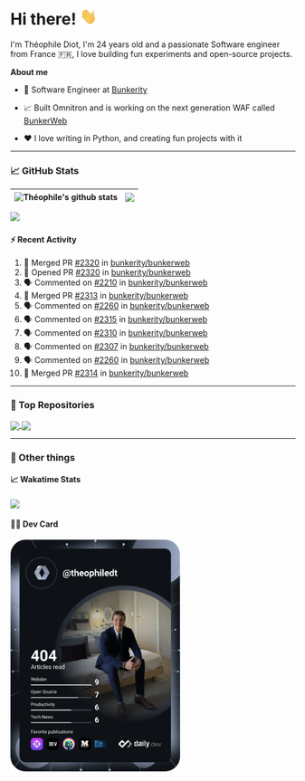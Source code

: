 # Hi there! <img src="./wave.gif" width="30px" height="30px" />

I'm Théophile Diot, I'm 24 years old and a passionate Software engineer from France 🇫🇷, I love building fun experiments and open-source projects.

**About me**

- 💼 Software Engineer at [Bunkerity](https://www.bunkerity.com/)

- 📈 Built Omnitron and is working on the next generation WAF called [BunkerWeb](https://www.bunkerweb.io)

- ❤️ I love writing in Python, and creating fun projects with it

---

### 📈 GitHub Stats

| <img align="center" src="https://github-readme-stats.vercel.app/api?username=TheophileDiot&show_icons=true&include_all_commits=true&theme=algolia&hide_border=true&rank_icon=github" alt="Théophile's github stats" /> | <img align="center" src="https://github-readme-stats.vercel.app/api/top-langs/?username=TheophileDiot&layout=compact&theme=algolia&hide_border=true" /> |
| ---------------------------------------------------------------------------------------------------------------------------------------------------------------------------------------------------------------------- | ------------------------------------------------------------------------------------------------------------------------------------------------------- |

![](https://github-readme-activity-graph.vercel.app/graph?username=TheophileDiot&theme=tokyo-night)

#### :zap: Recent Activity

<!--START_SECTION:activity-->
1. 🎉 Merged PR [#2320](https://github.com/bunkerity/bunkerweb/pull/2320) in [bunkerity/bunkerweb](https://github.com/bunkerity/bunkerweb)
2. 💪 Opened PR [#2320](https://github.com/bunkerity/bunkerweb/pull/2320) in [bunkerity/bunkerweb](https://github.com/bunkerity/bunkerweb)
3. 🗣 Commented on [#2210](https://github.com/bunkerity/bunkerweb/pull/2210#issuecomment-2911234196) in [bunkerity/bunkerweb](https://github.com/bunkerity/bunkerweb)
4. 🎉 Merged PR [#2313](https://github.com/bunkerity/bunkerweb/pull/2313) in [bunkerity/bunkerweb](https://github.com/bunkerity/bunkerweb)
5. 🗣 Commented on [#2260](https://github.com/bunkerity/bunkerweb/issues/2260#issuecomment-2911233102) in [bunkerity/bunkerweb](https://github.com/bunkerity/bunkerweb)
6. 🗣 Commented on [#2315](https://github.com/bunkerity/bunkerweb/issues/2315#issuecomment-2910161496) in [bunkerity/bunkerweb](https://github.com/bunkerity/bunkerweb)
7. 🗣 Commented on [#2310](https://github.com/bunkerity/bunkerweb/issues/2310#issuecomment-2910152945) in [bunkerity/bunkerweb](https://github.com/bunkerity/bunkerweb)
8. 🗣 Commented on [#2307](https://github.com/bunkerity/bunkerweb/issues/2307#issuecomment-2910146657) in [bunkerity/bunkerweb](https://github.com/bunkerity/bunkerweb)
9. 🗣 Commented on [#2260](https://github.com/bunkerity/bunkerweb/issues/2260#issuecomment-2909981423) in [bunkerity/bunkerweb](https://github.com/bunkerity/bunkerweb)
10. 🎉 Merged PR [#2314](https://github.com/bunkerity/bunkerweb/pull/2314) in [bunkerity/bunkerweb](https://github.com/bunkerity/bunkerweb)
<!--END_SECTION:activity-->

---

### 🔧 Top Repositories

<a href="https://github.com/bunkerity/bunkerweb">
  <img align="center" src="https://github-readme-stats.vercel.app/api/pin/?username=Bunkerity&repo=bunkerweb&theme=algolia" />
</a>
<a href="https://github.com/TheophileDiot/Omnitron">
  <img align="center" src="https://github-readme-stats.vercel.app/api/pin/?username=TheophileDiot&repo=Omnitron&theme=algolia" />
</a>

---

### 🎉 Other things

#### 📈 Wakatime Stats

<a href="https://wakatime.com/@theophile_bunkerity">
  <img align="center" src="https://github-readme-stats.vercel.app/api/wakatime?username=3aa5ce41-c253-43d9-8441-a721e446a45f&layout=compact&theme=algolia" />
</a>

#### 👨‍💻 Dev Card

<a href="https://app.daily.dev/TheophileDt">
  <img src="./devcard.svg" width="300" alt="Théophile Diot's Dev Card"/>
</a>
